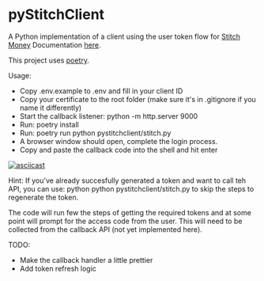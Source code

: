 # pyStitchClient

A Python implementation of a client using the user token flow for [Stitch Money](https://stitch.money/)
Documentation [here](https://stitch.money/docs/stitch-sso/user-tokens).

This project uses [poetry](https://python-poetry.org/).

Usage:
* Copy .env.example to .env and fill in your client ID
* Copy your certificate to the root folder (make sure it's in .gitignore if you name it differently)
* Start the callback listener: python -m http.server 9000
* Run: poetry install
* Run: poetry run python pystitchclient/stitch.py
* A browser window should open, complete the login process.
* Copy and paste the callback code into the shell and hit enter

[![asciicast](https://asciinema.org/a/z5Ag6afED73YQGob324HKebak.svg)](https://asciinema.org/a/z5Ag6afED73YQGob324HKebak)

Hint: 
If you've already succesfully generated a token and want to call teh API, you can use:
python python pystitchclient/stitch.py <token> to skip the steps to regenerate the token.

The code will run few the steps of getting the required tokens and at some point will prompt for the access code from the user. This will need to be collected from the callback API (not yet implemented here).

TODO:
* Make the callback handler a little prettier 
* Add token refresh logic
